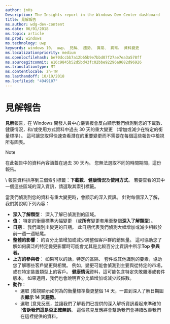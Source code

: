 ```yaml
---
author: jnHs
Description: The Insights report in the Windows Dev Center dashboard
title: 見解報告
ms.author: wdg-dev-content
ms.date: 06/01/2018
ms.topic: article
ms.prod: windows
ms.technology: uwp
keywords: windows 10、 uwp、 見解、 趨勢、 異常、 異常、 資料變更
ms.localizationpriority: medium
ms.openlocfilehash: be70dccbb7a12b65b9e7bbd07f27ae7ea3a578ff
ms.sourcegitcommit: e16c9845b52d5bd43fc02bbe92296a9682d96926
ms.translationtype: MT
ms.contentlocale: zh-TW
ms.lasthandoff: 10/19/2018
ms.locfileid: "4949107"
---
```

# <a name="insights-report"></a>見解報告


**見解**報告，在 Windows 開發人員中心儀表板會反白顯示我們偵測到您的下載數、 健康情況，和/或使用方式資料中過去 30 天的重大變更 （增加或減少在特定的衡量標準）。 這可讓您取得快速查看潛在的重要變更而不需要在每個這些報告中檢視所有圖表。

> [!NOTE]
> 在此報告中的資料內容涵蓋在過去 30 天內。 您無法選取不同的時間期間，這份報告。

\ 報告資料排序到三個索引標籤：**下載數**、**健康情況**及**使用方式**。 若要查看的其中一個這些區域的深入資訊，請選取其索引標籤。

當我們偵測到您的資料有重大變更時，會顯示的深入資訊。 針對每個深入了解，我們將說明下列內容：
- **深入了解類型**： 深入了解已偵測到的區域。
- **值**： 特定的衡量標準大幅變更 （或**所有**變更套用至整個**深入了解類型**）。
- **日期**： 我們識別出變更的日期。 此日期代表我們偵測大幅增加或減少相較於前一週一週結尾。
- **整體的影響**： 的百分比值增加或減少跨整個客戶群的銷售量。 這可協助您了解如何廣泛的特定變更影響時可能會尤其是比較百分比資訊中所示**Top 參與者。**
- **上方的參與者**： 如果可以的話，特定的區隔、 套件或其他識別的要素，協助您了解哪些客戶變更與相關。 例如，變更可能會偵測到主要與從特定的市場，或在特定裝置類型上的客戶。 **健康情況**資料，這可能包含特定失敗雜湊或套件版本。 如果適用，我們也會說明百分比值增加或減少該係數。
- **動作**：
   - 選取 [檢視顯示如何為的衡量標準變更整個 14 天，一直到深入了解日期圖表**顯示 14 天趨勢**。
   - 選取 [意見反應，並讓我們了解我們已提供的深入解析資訊看起來準確的 [**告訴我們這是否正確無誤**。 這個意見反應將會幫助我們會持續改善我們在這裡提供的資料。 

